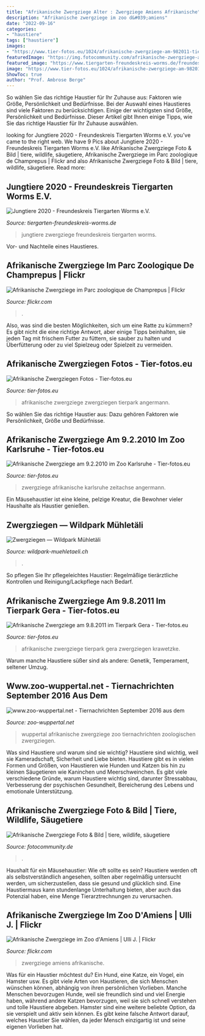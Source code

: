 ```yaml
---
title: "Afrikanische Zwergziege Alter : Zwergziege Amiens Afrikanische"
description: "Afrikanische zwergziege im zoo d&#039;amiens"
date: "2022-09-16"
categories:
- "haustiere"
tags: ["haustiere"]
images:
- "https://www.tier-fotos.eu/1024/afrikanische-zwergziege-am-982011-tierpark-10493.jpg"
featuredImage: "https://img.fotocommunity.com/afrikanische-zwergziege-a2766001-92c0-41ac-ac4d-404fcc4d1a70.jpg?height=1080"
featured_image: "https://www.tiergarten-freundeskreis-worms.de/freundeskreis-tiergarten-wAssets/img/2014/Zwergziege-Lore-hat-ein-kleines-Maedchen-geboren-10.07.2020.jpg"
image: "https://www.tier-fotos.eu/1024/afrikanische-zwergziege-am-982011-tierpark-10493.jpg"
ShowToc: true
author: "Prof. Ambrose Berge"
---
```



So wählen Sie das richtige Haustier für Ihr Zuhause aus: Faktoren wie Größe, Persönlichkeit und Bedürfnisse.
Bei der Auswahl eines Haustieres sind viele Faktoren zu berücksichtigen. Einige der wichtigsten sind Größe, Persönlichkeit und Bedürfnisse. Dieser Artikel gibt Ihnen einige Tipps, wie Sie das richtige Haustier für Ihr Zuhause auswählen.

	

		
looking for Jungtiere 2020 - Freundeskreis Tiergarten Worms e.V. you've came to the right web. We have 9 Pics about Jungtiere 2020 - Freundeskreis Tiergarten Worms e.V. like Afrikanische Zwergziege Foto &amp; Bild | tiere, wildlife, säugetiere, Afrikanische Zwergziege im Parc zoologique de Champrepus | Flickr and also Afrikanische Zwergziege Foto &amp; Bild | tiere, wildlife, säugetiere. Read more:
		
    
## Jungtiere 2020 - Freundeskreis Tiergarten Worms E.V.

<img loading=lazy src="https://www.tiergarten-freundeskreis-worms.de/freundeskreis-tiergarten-wAssets/img/2014/Zwergziege-Lore-hat-ein-kleines-Maedchen-geboren-10.07.2020.jpg" onerror="this.onerror=null;this.src='https://tse2.mm.bing.net/th?id=OIP.oJMM88yPYKgER8D3c6AMMAHaJ4&amp;pid=15.1';" alt="Jungtiere 2020 - Freundeskreis Tiergarten Worms e.V.">

_Source: tiergarten-freundeskreis-worms.de_

>jungtiere zwergziege freundeskreis tiergarten worms. 

	

Vor- und Nachteile eines Haustieres.

    
## Afrikanische Zwergziege Im Parc Zoologique De Champrepus | Flickr

<img loading=lazy src="https://live.staticflickr.com/6034/6311983402_1e3aa4db71_b.jpg" onerror="this.onerror=null;this.src='https://tse2.mm.bing.net/th?id=OIP.4M9OSEi9QsZgyH3q1eacGAHaLJ&amp;pid=15.1';" alt="Afrikanische Zwergziege im Parc zoologique de Champrepus | Flickr">

_Source: flickr.com_

>. 

	

Also, was sind die besten Möglichkeiten, sich um eine Ratte zu kümmern? Es gibt nicht die eine richtige Antwort, aber einige Tipps beinhalten, sie jeden Tag mit frischem Futter zu füttern, sie sauber zu halten und Überfütterung oder zu viel Spielzeug oder Spielzeit zu vermeiden.

    
## Afrikanische Zwergziegen Fotos - Tier-fotos.eu

<img loading=lazy src="http://www.tier-fotos.eu/1024/afrikanische-zwergziege-am-152010-tierpark-9989.jpg" onerror="this.onerror=null;this.src='https://tse4.mm.bing.net/th?id=OIP.Tp7R8z3ld9xIEaIBkig8GQHaLH&amp;pid=15.1';" alt="Afrikanische Zwergziegen Fotos - Tier-fotos.eu">

_Source: tier-fotos.eu_

>afrikanische zwergziege zwergziegen tierpark angermann. 

	

So wählen Sie das richtige Haustier aus: Dazu gehören Faktoren wie Persönlichkeit, Größe und Bedürfnisse.

    
## Afrikanische Zwergziege Am 9.2.2010 Im Zoo Karlsruhe - Tier-fotos.eu

<img loading=lazy src="https://www.tier-fotos.eu/1024/afrikanische-zwergziege-am-922010-zoo-3798.jpg" onerror="this.onerror=null;this.src='https://tse1.mm.bing.net/th?id=OIP.JVm6Ort6JEKpzIXeMFqTQQHaE7&amp;pid=15.1';" alt="Afrikanische Zwergziege am 9.2.2010 im Zoo Karlsruhe - Tier-fotos.eu">

_Source: tier-fotos.eu_

>zwergziege afrikanische karlsruhe zeitachse angermann. 

	

Ein Mäusehaustier ist eine kleine, pelzige Kreatur, die Bewohner vieler Haushalte als Haustier genießen.

    
## Zwergziegen — Wildpark Mühletäli

<img loading=lazy src="https://www.wildpark-muehletaeli.ch/wp-content/uploads/2019/08/wildpark_muehletaeli_uebersicht_walliser_zwergziegen-300x300.jpg" onerror="this.onerror=null;this.src='https://tse4.mm.bing.net/th?id=OIP.psomWNZIP0sePZxXbR0k8AAAAA&amp;pid=15.1';" alt="Zwergziegen — Wildpark Mühletäli">

_Source: wildpark-muehletaeli.ch_

>. 

	

So pflegen Sie Ihr pflegeleichtes Haustier: Regelmäßige tierärztliche Kontrollen und Reinigung/Lackpflege nach Bedarf.

    
## Afrikanische Zwergziege Am 9.8.2011 Im Tierpark Gera - Tier-fotos.eu

<img loading=lazy src="https://www.tier-fotos.eu/1024/afrikanische-zwergziege-am-982011-tierpark-10493.jpg" onerror="this.onerror=null;this.src='https://tse3.mm.bing.net/th?id=OIP.M126a7TG9t3_AHjqeqU62wHaFj&amp;pid=15.1';" alt="Afrikanische Zwergziege am 9.8.2011 im Tierpark Gera - Tier-fotos.eu">

_Source: tier-fotos.eu_

>afrikanische zwergziege tierpark gera zwergziegen krawetzke. 

	

Warum manche Haustiere süßer sind als andere: Genetik, Temperament, seltener Umzug.

    
## Www.zoo-wuppertal.net - Tiernachrichten September 2016 Aus Dem

<img loading=lazy src="http://www.zoo-wuppertal.net/0-pics/4-tiere/saeugetiere/paarhufer/horntraeger/wildziege/afrikanische-zwergziege/2016/20160926-juniorzoo/20160926-270-afrikanische-zwergziege-haustierform-capra-hircus-dom.jpg" onerror="this.onerror=null;this.src='https://tse1.mm.bing.net/th?id=OIP.tCSPZdvNGNyNahCvvsOPXwHaG3&amp;pid=15.1';" alt="www.zoo-wuppertal.net - Tiernachrichten September 2016 aus dem">

_Source: zoo-wuppertal.net_

>wuppertal afrikanische zwergziege zoo tiernachrichten zoologischen zwergziegen. 

	

Was sind Haustiere und warum sind sie wichtig?
Haustiere sind wichtig, weil sie Kameradschaft, Sicherheit und Liebe bieten. Haustiere gibt es in vielen Formen und Größen, von Haustieren wie Hunden und Katzen bis hin zu kleinen Säugetieren wie Kaninchen und Meerschweinchen. Es gibt viele verschiedene Gründe, warum Haustiere wichtig sind, darunter Stressabbau, Verbesserung der psychischen Gesundheit, Bereicherung des Lebens und emotionale Unterstützung.

    
## Afrikanische Zwergziege Foto &amp; Bild | Tiere, Wildlife, Säugetiere

<img loading=lazy src="https://img.fotocommunity.com/afrikanische-zwergziege-a2766001-92c0-41ac-ac4d-404fcc4d1a70.jpg?height=1080" onerror="this.onerror=null;this.src='https://tse1.mm.bing.net/th?id=OIP.DqJkvgeLE6II3kQToVWwrAHaE8&amp;pid=15.1';" alt="Afrikanische Zwergziege Foto &amp; Bild | tiere, wildlife, säugetiere">

_Source: fotocommunity.de_

>. 

	

Haushalt für ein Mäusehaustier: Wie oft sollte es sein?
Haustiere werden oft als selbstverständlich angesehen, sollten aber regelmäßig untersucht werden, um sicherzustellen, dass sie gesund und glücklich sind. Eine Haustiermaus kann stundenlange Unterhaltung bieten, aber auch das Potenzial haben, eine Menge Tierarztrechnungen zu verursachen.

    
## Afrikanische Zwergziege Im Zoo D&#039;Amiens | Ulli J. | Flickr

<img loading=lazy src="https://live.staticflickr.com/6158/6189916584_27170edea1.jpg" onerror="this.onerror=null;this.src='https://tse2.mm.bing.net/th?id=OIP.1Hv6AKROLDTy4wNu4CKqzAHaE6&amp;pid=15.1';" alt="Afrikanische Zwergziege im Zoo d&#039;Amiens | Ulli J. | Flickr">

_Source: flickr.com_

>zwergziege amiens afrikanische. 

	

Was für ein Haustier möchtest du? Ein Hund, eine Katze, ein Vogel, ein Hamster usw.
Es gibt viele Arten von Haustieren, die sich Menschen wünschen können, abhängig von ihren persönlichen Vorlieben. Manche Menschen bevorzugen Hunde, weil sie freundlich sind und viel Energie haben, während andere Katzen bevorzugen, weil sie sich schnell verstehen und tolle Haustiere abgeben. Hamster sind eine weitere beliebte Option, da sie verspielt und aktiv sein können. Es gibt keine falsche Antwort darauf, welches Haustier Sie wählen, da jeder Mensch einzigartig ist und seine eigenen Vorlieben hat.

